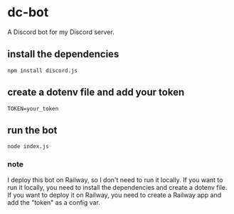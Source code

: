 # dc-bot
A Discord bot for my Discord server.
## install the dependencies
```npm install discord.js```
## create a dotenv file and add your token
```TOKEN=your_token```
## run the bot
```node index.js```

### note
I deploy this bot on Railway, so I don't need to run it locally. 
If you want to run it locally, you need to install the dependencies and create a dotenv file. 
If you want to deploy it on Railway, you need to create a Railway app and add the "token" as a config var.
